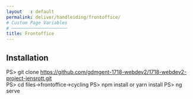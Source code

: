 ```yaml
---
layout   : default
permalink: deliver/handleiding/frontoffice/
# Custom Page Variables
# ─────────────────────
title: Frontoffice
---
```


## Installation
PS> git clone https://github.com/gdmgent-1718-webdev2/1718-webdev2-project-jensrott.git  
PS> cd files->frontoffice->cycling 
PS> npm install or yarn install 
PS> ng serve 
